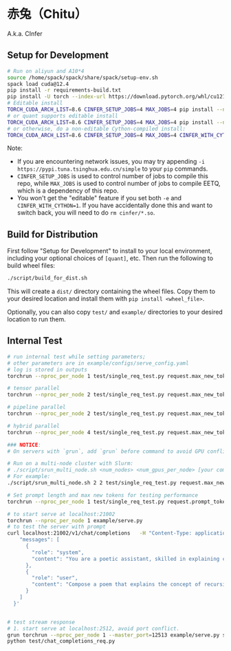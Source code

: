 # 赤兔（Chitu）

A.k.a. CInfer

## Setup for Development

```bash
# Run on aliyun and A10*4
source /home/spack/spack/share/spack/setup-env.sh
spack load cuda@12.4
pip install -r requirements-build.txt
pip install -U torch --index-url https://download.pytorch.org/whl/cu121 # Install torch. You have to change `cu121` to your cuda version
# Editable install
TORCH_CUDA_ARCH_LIST=8.6 CINFER_SETUP_JOBS=4 MAX_JOBS=4 pip install --no-build-isolation -e .
# or quant supports editable install
TORCH_CUDA_ARCH_LIST=8.6 CINFER_SETUP_JOBS=4 MAX_JOBS=4 pip install --no-build-isolation -e .[quant]
# or otherwise, do a non-editable Cython-compiled install:
TORCH_CUDA_ARCH_LIST=8.6 CINFER_SETUP_JOBS=4 MAX_JOBS=4 CINFER_WITH_CYTHON=1 pip install --no-build-isolation .
```

Note:
- If you are encountering network issues, you may try appending `-i https://pypi.tuna.tsinghua.edu.cn/simple` to your `pip` commands.
- `CINFER_SETUP_JOBS` is used to control number of jobs to compile this repo, while `MAX_JOBS` is used to control number of jobs to compile EETQ, which is a dependency of this repo.
- You won't get the "editable" feature if you set both `-e` and `CINFER_WITH_CYTHON=1`. If you have accidentally done this and want to switch back, you will need to do `rm cinfer/*.so`.

## Build for Distribution

First follow "Setup for Development" to install to your local environment, including your optional choices of `[quant]`, etc. Then run the following to build wheel files:

```bash
./script/build_for_dist.sh
```

This will create a `dist/` directory containing the wheel files. Copy them to your desired location and install them with `pip install <wheel_file>`.

Optionally, you can also copy `test/` and `example/` directories to your desired location to run them.

## Internal Test

```bash
# run internal test while setting parameters; 
# other parameters are in example/configs/serve_config.yaml
# log is stored in outputs
torchrun --nproc_per_node 1 test/single_req_test.py request.max_new_tokens=64

# tensor parallel
torchrun --nproc_per_node 2 test/single_req_test.py request.max_new_tokens=64 infer.tp_size=2

# pipeline parallel
torchrun --nproc_per_node 2 test/single_req_test.py request.max_new_tokens=64 infer.pp_size=2

# hybrid parallel
torchrun --nproc_per_node 4 test/single_req_test.py request.max_new_tokens=64 infer.pp_size=2 infer.tp_size=2

### NOTICE:
# On servers with `grun`, add `grun` before command to avoid GPU conflict.

# Run on a multi-node cluster with Slurm:
# ./script/srun_multi_node.sh <num_nodes> <num_gpus_per_node> [your command after torchrun]...
# For example:
./script/srun_multi_node.sh 2 2 test/single_req_test.py request.max_new_tokens=64 infer.cache_type=paged infer.parallel_type=tensor

# Set prompt length and max new tokens for testing performance
torchrun --nproc_per_node 1 test/single_req_test.py request.prompt_tokens_len=128 request.max_new_tokens=64 infer.stop_with_eos=False
```



```bash
# to start serve at localhost:21002
torchrun --nproc_per_node 1 example/serve.py
# to test the server with prompt
curl localhost:21002/v1/chat/completions   -H "Content-Type: application/json"  -d '{
    "messages": [
      {
        "role": "system",
        "content": "You are a poetic assistant, skilled in explaining complex programming concepts with creative flair."
      },
      {
        "role": "user",
        "content": "Compose a poem that explains the concept of recursion in programming."
      }
    ]
  }'


# test stream response
# 1. start serve at localhost:2512, avoid port conflict.
grun torchrun --nproc_per_node 1 --master_port=12513 example/serve.py serve.port=2512
python test/chat_completions_req.py
```
